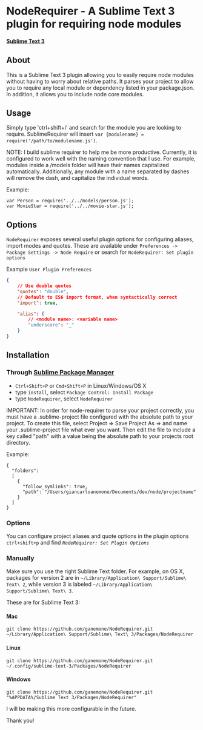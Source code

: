 # NodeRequirer - A Sublime Text 3 plugin for requiring node modules
#### [Sublime Text 3](http://www.sublimetext.com/3)

## About
This is a Sublime Text 3 plugin allowing you to easily require node modules
without having to worry about relative paths. It parses your project to allow you
to require any local module or dependency listed in your package.json. In addition, it allows
you to include node core modules.

## Usage
Simply type 'ctrl+shift+i' and search for the module you are looking to require.
SublimeRequirer will insert `var {modulename} = require('/path/to/modulename.js')`.

NOTE: I build sublime requirer to help me be more productive. Currently, it is configured to work well
with the naming convention that I use. For example, modules inside a /models folder will have their names
capitalized automatically. Additionally, any module with a name separated by dashes will remove the dash, and capitalize the individual words.

Example:
```
var Person = require('../../models/person.js');
var MovieStar = require('../../movie-star.js');
```

## Options

`NodeRequirer` exposes several useful plugin options for configuring aliases, import modes and quotes. These are available under `Preferences -> Package Settings -> Node Require` or search for `NodeRequirer: Set plugin options`

Example `User Plugin Preferences`

```json
{
    // Use double quotes
    "quotes": "double",
    // Default to ES6 import format, when syntactically correct
    "import": true,

    "alias": {
        // <module name>: <variable name>
        "underscore": "_"
    }
}
```

## Installation
### Through [Sublime Package Manager](http://wbond.net/sublime_packages/package_control)

* `Ctrl+Shift+P` or `Cmd+Shift+P` in Linux/Windows/OS X
* type `install`, select `Package Control: Install Package`
* type `NodeRequirer`, select `NodeRequirer`

IMPORTANT: In order for node-requirer to parse your project correctly, you must have a
.sublime-project file configured with the absolute path to your project. To create this file,
select Project => Save Project As => and name your .sublime-project file what ever you want.
Then edit the file to include a key called "path" with a value being the absolute path to your projects
root directory.

Example:
```
{
  "folders":
  [
    {
      "follow_symlinks": true,
      "path": "/Users/giancarloanemone/Documents/dev/node/projectname"
    }
  ]
}
```

### Options

You can configure project aliases and quote options in the plugin options `ctrl+shift+p` and find *`NodeRequirer: Set Plugin Options`*

### Manually
Make sure you use the right Sublime Text folder. For example, on OS X, packages for version 2 are in `~/Library/Application\ Support/Sublime\ Text\ 2`, while version 3 is labeled `~/Library/Application\ Support/Sublime\ Text\ 3`.

These are for Sublime Text 3:

#### Mac
`git clone https://github.com/ganemone/NodeRequirer.git ~/Library/Application\ Support/Sublime\ Text\ 3/Packages/NodeRequirer`

#### Linux
`git clone https://github.com/ganemone/NodeRequirer.git ~/.config/sublime-text-3/Packages/NodeRequirer`

#### Windows
`git clone https://github.com/ganemone/NodeRequirer.git "%APPDATA%/Sublime Text 3/Packages/NodeRequirer"`



I will be making this more configurable in the future.

Thank you!
